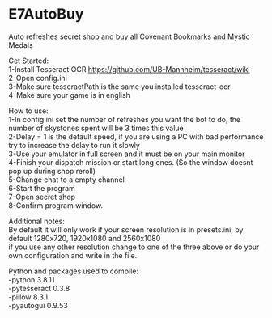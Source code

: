 # E7AutoBuy

Auto refreshes secret shop and buy all Covenant Bookmarks and Mystic Medals  
  
Get Started:  
1-Install Tesseract OCR https://github.com/UB-Mannheim/tesseract/wiki  
2-Open config.ini  
3-Make sure tesseractPath is the same you installed tesseract-ocr  
4-Make sure your game is in english  
  
How to use:  
1-In config.ini set the number of refreshes you want the bot to do, the number of skystones spent will be 3 times this value  
2-Delay = 1 is the default speed, if you are using a PC with bad performance try to increase the delay to run it slowly  
3-Use your emulator in full screen and it must be on your main monitor  
4-Finish your dispatch mission or start long ones. (So the window doesnt pop up during shop reroll)  
5-Change chat to a empty channel  
6-Start the program  
7-Open secret shop  
8-Confirm program window.  
  
Additional notes:  
By default it will only work if your screen resolution is in presets.ini, by default 1280x720, 1920x1080 and 2560x1080  
if you use any other resolution change to one of the three above or do your own configuration and write in the file.  
  
Python and packages used to compile:  
-python 3.8.11  
-pytesseract 0.3.8  
-pillow 8.3.1  
-pyautogui 0.9.53  



